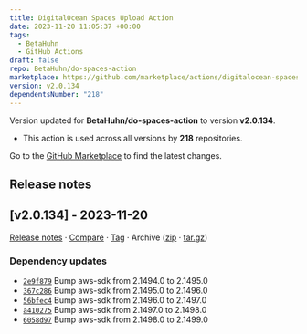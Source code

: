 ```yaml
---
title: DigitalOcean Spaces Upload Action
date: 2023-11-20 11:05:37 +00:00
tags:
  - BetaHuhn
  - GitHub Actions
draft: false
repo: BetaHuhn/do-spaces-action
marketplace: https://github.com/marketplace/actions/digitalocean-spaces-upload-action
version: v2.0.134
dependentsNumber: "218"
---
```



Version updated for **BetaHuhn/do-spaces-action** to version **v2.0.134**.
- This action is used across all versions by **218** repositories.

Go to the [GitHub Marketplace](https://github.com/marketplace/actions/digitalocean-spaces-upload-action) to find the latest changes.

## Release notes

## [v2.0.134] - 2023-11-20

[Release notes](https://github.com/betahuhn/do-spaces-action/releases/tag/v2.0.134) · [Compare](https://github.com/betahuhn/do-spaces-action/compare/v2.0.133...v2.0.134) · [Tag](https://github.com/betahuhn/do-spaces-action/tree/v2.0.134) · Archive ([zip](https://github.com/betahuhn/do-spaces-action/archive/v2.0.134.zip) · [tar.gz](https://github.com/betahuhn/do-spaces-action/archive/v2.0.134.tar.gz))

### Dependency updates

- [`2e9f879`](https://github.com/betahuhn/do-spaces-action/commit/2e9f879)  Bump aws-sdk from 2.1494.0 to 2.1495.0
- [`367c286`](https://github.com/betahuhn/do-spaces-action/commit/367c286)  Bump aws-sdk from 2.1495.0 to 2.1496.0
- [`56bfec4`](https://github.com/betahuhn/do-spaces-action/commit/56bfec4)  Bump aws-sdk from 2.1496.0 to 2.1497.0
- [`a410275`](https://github.com/betahuhn/do-spaces-action/commit/a410275)  Bump aws-sdk from 2.1497.0 to 2.1498.0
- [`6058d97`](https://github.com/betahuhn/do-spaces-action/commit/6058d97)  Bump aws-sdk from 2.1498.0 to 2.1499.0


